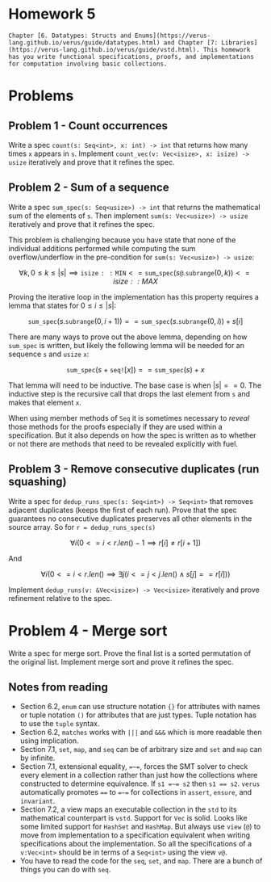 # Homework 5

    Chapter [6. Datatypes: Structs and Enums](https://verus-lang.github.io/verus/guide/datatypes.html) and Chapter [7: Libraries](https://verus-lang.github.io/verus/guide/vstd.html). This homework has you write functional specifications, proofs, and implementations for computation involving basic collections.

# Problems

## Problem 1 - Count occurrences

Write a spec `count(s: Seq<int>, x: int) -> int` that returns how many times `x` appears in `s`. Implement `count_vec(v: Vec<isize>, x: isize) -> usize` iteratively and prove that it refines the spec.

## Problem 2 - Sum of a sequence

Write a spec `sum_spec(s: Seq<usize>) -> int` that returns the mathematical sum of the elements of `s`. Then implement `sum(s: Vec<usize>) -> usize` iteratively and prove that it refines the spec.

This problem is challenging because you have state that none of the individual additions performed while computing the sum overflow/underflow in the pre-condition for `sum(s: Vec<usize>) -> usize`:

$$\forall k, 0 \leq k \leq |s| \implies \mathtt{isize::MIN} <= \mathtt{sum}\_\mathtt{spec}(s\mathtt{@}.\mathtt{subrange}(0, k)) <= \mathit{isize::MAX}$$

Proving the iterative loop in the implementation has this property requires a lemma that states for $0 \leq i \le |s|$:

$$
\mathtt{sum\_spec}(s.\mathtt{subrange}(0, i + 1)) == \mathtt{sum\_spec}(s.\mathtt{subrange}(0, i)) + s[i]
$$

There are many ways to prove out the above lemma, depending on how `sum_spec` is written, but likely the following lemma will be needed for an sequence `s` and `usize` `x`:

$$
\mathtt{sum\_spec}(s + \mathtt{seq!}[x]) == \mathtt{sum\_spec}(s) + x
$$

That lemma will need to be inductive. The base case is when $|s| == 0$. The inductive step is the recursive call that drops the last element from `s` and makes that element `x`.

When using member methods of `Seq` it is sometimes necessary to _reveal_ those methods for the proofs especially if they are used within a specification. But it also depends on how the spec is written as to whether or not there are methods that need to be revealed explicitly with fuel.

## Problem 3 - Remove consecutive duplicates (run squashing)

Write a spec for `dedup_runs_spec(s: Seq<int>) -> Seq<int>` that removes adjacent duplicates (keeps the first of each run). Prove that the spec guarantees no consecutive duplicates preserves all other elements in the source array. So for `r = dedup_runs_spec(s)`

$$
\forall i (0 <= i < r.len() - 1 \implies r[i] \neq r[i + 1])
$$

And

$$
\forall i (0 <= i < r.len() \implies \exists j (i <= j < j.len() \wedge s[j] == r[i]))
$$

Implement `dedup_runs(v: &Vec<isize>) -> Vec<isize>` iteratively and prove refinement relative to the spec.

# Problem 4 - Merge sort

Write a spec for merge sort. Prove the final list is a sorted permutation of the original list. Implement merge sort and prove it refines the spec.

## Notes from reading

* Section 6.2, `enum` can use structure notation `{}` for attributes with names or tuple notation `()` for attributes that are just types. Tuple notation has to use the `tuple` syntax.
* Section 6.2, `matches` works with `|||` and `&&&` which is more readable then using implication.
* Section 7.1, `set`, `map`, and `seq` can be of arbitrary size and `set` and `map` can by infinite.
* Section 7.1, extensional equality, `=~=`, forces the SMT solver to check every element in a collection rather than just how the collections where constructed to determine equivalence. If `s1 =~= s2` then `s1 == s2`. `verus` automatically promotes `==` to `=~=` for collections in `assert`, `ensure`, and `invariant`.
* Section 7.2, a view maps an executable collection in the `std` to its mathematical counterpart is `vstd`. Support for `Vec` is solid. Looks like some limited support for `HashSet` and `HashMap`. But always use `view` (`@`) to move from implementation to a specification equivalent when writing specifications about the implementation. So all the specifications of a `v:Vec<int>` should be in terms of a `Seq<int>` using the view `v@`.
* You have to read the code for the `seq`, `set`, and `map`. There are a bunch of things you can do with `seq`.
